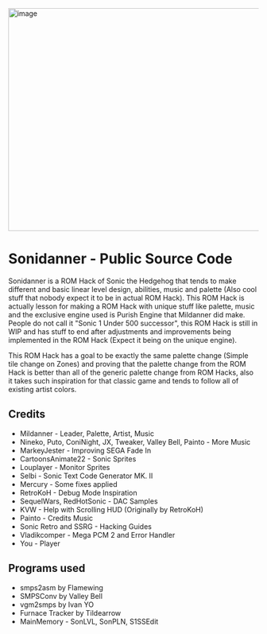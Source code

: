 <img width="640" height="448" alt="image" src="https://github.com/user-attachments/assets/2ffba1d6-7408-4782-9b11-5f5bc6b0db8c" />

# Sonidanner - Public Source Code
Sonidanner is a ROM Hack of Sonic the Hedgehog that tends to make different and basic linear level design, abilities, music and palette (Also cool stuff that nobody expect it to be in actual ROM Hack). This ROM Hack is actually lesson for making a ROM Hack with unique stuff like palette, music and the exclusive engine used is Purish Engine that Mildanner did make. People do not call it "Sonic 1 Under 500 successor", this ROM Hack is still in WIP and has stuff to end after adjustments and improvements being implemented in the ROM Hack (Expect it being on the unique engine).

This ROM Hack has a goal to be exactly the same palette change (Simple tile change on Zones) and proving that the palette change from the ROM Hack is better than all of the generic palette change from ROM Hacks, also it takes such inspiration for that classic game and tends to follow all of existing artist colors.

## Credits
* Mildanner - Leader, Palette, Artist, Music
* Nineko, Puto, ConiNight, JX, Tweaker, Valley Bell, Painto - More Music
* MarkeyJester - Improving SEGA Fade In
* CartoonsAnimate22 - Sonic Sprites
* Louplayer - Monitor Sprites
* Selbi - Sonic Text Code Generator MK. II
* Mercury - Some fixes applied
* RetroKoH - Debug Mode Inspiration
* SequelWars, RedHotSonic - DAC Samples
* KVW - Help with Scrolling HUD (Originally by RetroKoH)
* Painto - Credits Music
* Sonic Retro and SSRG - Hacking Guides
* Vladikcomper - Mega PCM 2 and Error Handler
* You - Player
## Programs used
* smps2asm by Flamewing
* SMPSConv by Valley Bell
* vgm2smps by Ivan YO
* Furnace Tracker by Tildearrow
* MainMemory - SonLVL, SonPLN, S1SSEdit
